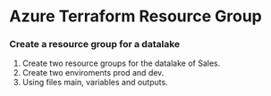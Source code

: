 # Azure Terraform Resource Group

### Create a resource group for a datalake 

1. Create two resource groups for the datalake of Sales.
2. Create two enviroments prod and dev.
3. Using files main, variables and outputs.